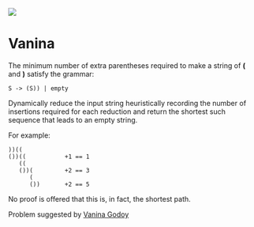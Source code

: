 <div>
    <p><a href="https://github.com/philiprbrenan/Vanina"><img src="https://github.com/philiprbrenan/Vanina/workflows/Test/badge.svg"></a>
</div>

# Vanina

The minimum number of extra parentheses required to make a string of **(** and
**)** satisfy the grammar:

```
S -> (S)) | empty
```

Dynamically reduce the input string heuristically recording the number of
insertions required for each reduction and return the shortest such sequence
that leads to an empty string.

For example:
```
))((
())((           +1 == 1
   ((
   ())(         +2 == 3
      (
      ())       +2 == 5
```

No proof is offered that this is, in fact, the shortest path.

Problem suggested by [Vanina Godoy](https://github.com/vlambo3/My-Exercises/blob/main/src/main/java/com/exercises/my/exercises/MinInsertions.java)
